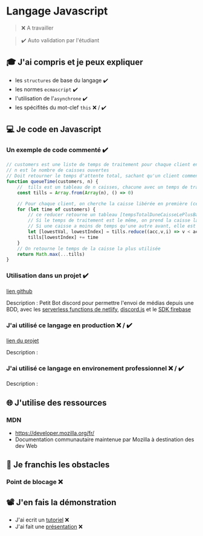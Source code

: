 # Langage Javascript

> ❌ A travailler

> ✔️ Auto validation par l'étudiant

## 🎓 J'ai compris et je peux expliquer

- les `structures` de base du langage ✔️
- les normes `ecmascript` ✔️
- l'utilisation de l'`asynchrone` ✔️
- les spécifités du mot-clef `this` ❌ / ✔️

## 💻 Je code en Javascript

### Un exemple de code commenté ✔️

```js
// customers est une liste de temps de traitement pour chaque client en secondes
// n est le nombre de caisses ouvertes
// Doit retourner le temps d'attente total, sachant qu'un client commence son checkout dès que la caisse est libre
function queueTime(customers, n) {
    //  tills est un tableau de n caisses, chacune avec un temps de traitement à 0
    const tills = Array.from(Array(n), () => 0)

    // Pour chaque client, on cherche la caisse libérée en première (celle qui a le temps le plus bas)
    for (let time of customers) {
        // ce reducer retourne un tableau [tempsTotalDuneCaisseLePlusBas,IndexDeLaCaisse]
        // Si le temps de traitement est le même, on prend la caisse la plus à gauche
        // Si une caisse a moins de temps qu'une autre avant, elle est remplacée dans l'accumulateur avec son indice
        let [lowestVal, lowestIndex] = tills.reduce((acc,v,i) => v < acc[0] ? [v,i] : acc, [tills[0], 0])
        tills[lowestIndex] += time
    }
    // On retourne le temps de la caisse la plus utilisée
    return Math.max(...tills)
}
```

### Utilisation dans un projet ✔️

[lien github](https://github.com/Hugo-M33/better-reacts-bot)

Description : Petit Bot discord pour permettre l'envoi de médias depuis une BDD, avec les [serverless functions de netlify](https://github.com/Hugo-M33/better-reacts-web/tree/main/functions), [discord.js](https://discord.js.org/#/) et le [SDK firebase](https://firebase.google.com/)

### J'ai utilisé ce langage en production ❌ / ✔️

[lien du projet](...)

Description :

### J'ai utilisé ce langage en environement professionnel ❌ / ✔️

Description :

## 🌐 J'utilise des ressources

### MDN

- https://developer.mozilla.org/fr/
- Documentation communautaire maintenue par Mozilla à destination des dev Web

## 🚧 Je franchis les obstacles

### Point de blocage ❌

## 📽️ J'en fais la démonstration

- J'ai ecrit un [tutoriel](...) ❌
- J'ai fait une [présentation](...) ❌

